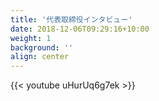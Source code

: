 ```yaml
---
title: '代表取締役インタビュー'
date: 2018-12-06T09:29:16+10:00
weight: 1
background: ''
align: center
---
```



{{< youtube uHurUq6g7ek >}}